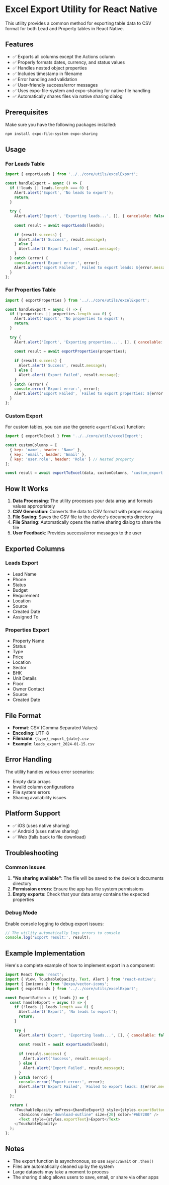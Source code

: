 # Excel Export Utility for React Native

This utility provides a common method for exporting table data to CSV format for both Lead and Property tables in React Native.

## Features

- ✅ Exports all columns except the Actions column
- ✅ Properly formats dates, currency, and status values
- ✅ Handles nested object properties
- ✅ Includes timestamp in filename
- ✅ Error handling and validation
- ✅ User-friendly success/error messages
- ✅ Uses expo-file-system and expo-sharing for native file handling
- ✅ Automatically shares files via native sharing dialog

## Prerequisites

Make sure you have the following packages installed:

```bash
npm install expo-file-system expo-sharing
```

## Usage

### For Leads Table

```javascript
import { exportLeads } from '../../core/utils/excelExport';

const handleExport = async () => {
  if (!leads || leads.length === 0) {
    Alert.alert('Export', 'No leads to export');
    return;
  }
  
  try {
    Alert.alert('Export', 'Exporting leads...', [], { cancelable: false });
    
    const result = await exportLeads(leads);
    
    if (result.success) {
      Alert.alert('Success', result.message);
    } else {
      Alert.alert('Export Failed', result.message);
    }
  } catch (error) {
    console.error('Export error:', error);
    Alert.alert('Export Failed', `Failed to export leads: ${error.message}`);
  }
};
```

### For Properties Table

```javascript
import { exportProperties } from '../../core/utils/excelExport';

const handleExport = async () => {
  if (!properties || properties.length === 0) {
    Alert.alert('Export', 'No properties to export');
    return;
  }
  
  try {
    Alert.alert('Export', 'Exporting properties...', [], { cancelable: false });
    
    const result = await exportProperties(properties);
    
    if (result.success) {
      Alert.alert('Success', result.message);
    } else {
      Alert.alert('Export Failed', result.message);
    }
  } catch (error) {
    console.error('Export error:', error);
    Alert.alert('Export Failed', `Failed to export properties: ${error.message}`);
  }
};
```

### Custom Export

For custom tables, you can use the generic `exportToExcel` function:

```javascript
import { exportToExcel } from '../../core/utils/excelExport';

const customColumns = [
  { key: 'name', header: 'Name' },
  { key: 'email', header: 'Email' },
  { key: 'user.role', header: 'Role' } // Nested property
];

const result = await exportToExcel(data, customColumns, 'custom_export');
```

## How It Works

1. **Data Processing**: The utility processes your data array and formats values appropriately
2. **CSV Generation**: Converts the data to CSV format with proper escaping
3. **File Saving**: Saves the CSV file to the device's documents directory
4. **File Sharing**: Automatically opens the native sharing dialog to share the file
5. **User Feedback**: Provides success/error messages to the user

## Exported Columns

### Leads Export
- Lead Name
- Phone
- Status
- Budget
- Requirement
- Location
- Source
- Created Date
- Assigned To

### Properties Export
- Property Name
- Status
- Type
- Price
- Location
- Sector
- BHK
- Unit Details
- Floor
- Owner Contact
- Source
- Created Date

## File Format

- **Format**: CSV (Comma Separated Values)
- **Encoding**: UTF-8
- **Filename**: `{type}_export_{date}.csv`
- **Example**: `leads_export_2024-01-15.csv`

## Error Handling

The utility handles various error scenarios:
- Empty data arrays
- Invalid column configurations
- File system errors
- Sharing availability issues

## Platform Support

- ✅ iOS (uses native sharing)
- ✅ Android (uses native sharing)
- ✅ Web (falls back to file download)

## Troubleshooting

### Common Issues

1. **"No sharing available"**: The file will be saved to the device's documents directory
2. **Permission errors**: Ensure the app has file system permissions
3. **Empty exports**: Check that your data array contains the expected properties

### Debug Mode

Enable console logging to debug export issues:

```javascript
// The utility automatically logs errors to console
console.log('Export result:', result);
```

## Example Implementation

Here's a complete example of how to implement export in a component:

```javascript
import React from 'react';
import { View, TouchableOpacity, Text, Alert } from 'react-native';
import { Ionicons } from '@expo/vector-icons';
import { exportLeads } from '../../core/utils/excelExport';

const ExportButton = ({ leads }) => {
  const handleExport = async () => {
    if (!leads || leads.length === 0) {
      Alert.alert('Export', 'No leads to export');
      return;
    }
    
    try {
      Alert.alert('Export', 'Exporting leads...', [], { cancelable: false });
      
      const result = await exportLeads(leads);
      
      if (result.success) {
        Alert.alert('Success', result.message);
      } else {
        Alert.alert('Export Failed', result.message);
      }
    } catch (error) {
      console.error('Export error:', error);
      Alert.alert('Export Failed', `Failed to export leads: ${error.message}`);
    }
  };

  return (
    <TouchableOpacity onPress={handleExport} style={styles.exportButton}>
      <Ionicons name="download-outline" size={20} color="#6b7280" />
      <Text style={styles.exportText}>Export</Text>
    </TouchableOpacity>
  );
};
```

## Notes

- The export function is asynchronous, so use `async/await` or `.then()`
- Files are automatically cleaned up by the system
- Large datasets may take a moment to process
- The sharing dialog allows users to save, email, or share via other apps
